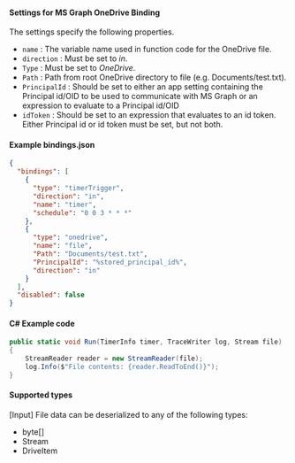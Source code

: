 #### Settings for MS Graph OneDrive Binding
The settings specify the following properties.

- `name` : The variable name used in function code for the OneDrive file. 
- `direction` : Must be set to *in*. 
- `Type` : Must be set to *OneDrive*.
- `Path` : Path from root OneDrive directory to file (e.g. Documents/test.txt).
- `PrincipalId` : Should be set to either an app setting containing the Principal id/OID to be used to communicate with MS Graph or an expression to evaluate to a Principal id/OID
- `idToken` : Should be set to an expression that evaluates to an id token. Either Principal id or id token must be set, but not both.

#### Example bindings.json
```json
{
  "bindings": [
    {
      "type": "timerTrigger",
      "direction": "in",
      "name": "timer",
      "schedule": "0 0 3 * * *"
    },
    {
      "type": "onedrive",
      "name": "file",
      "Path": "Documents/test.txt",
      "PrincipalId": "%stored_principal_id%",
      "direction": "in"
    }
  ],
  "disabled": false
}
```

#### C# Example code
```csharp
public static void Run(TimerInfo timer, TraceWriter log, Stream file)
{
    StreamReader reader = new StreamReader(file);
    log.Info($"File contents: {reader.ReadToEnd()}");
}
```

#### Supported types

[Input] File data can be deserialized to any of the following types:

* byte[]
* Stream
* DriveItem